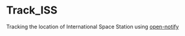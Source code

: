 # Track_ISS

<p>Tracking the location of International Space Station using <a href="http://open-notify.org/">open-notify</a></p>
